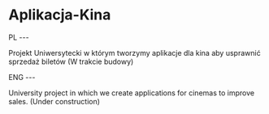 # Aplikacja-Kina

PL ---

Projekt Uniwersytecki w którym tworzymy aplikacje dla kina aby usprawnić sprzedaż biletów
(W trakcie budowy)

ENG ---

University project in which we create applications for cinemas to improve sales.
(Under construction)
